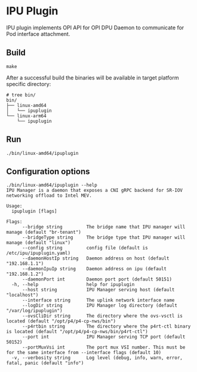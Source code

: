 # IPU Plugin

IPU plugin implements OPI API for OPI DPU Daemon to communicate for Pod interface attachment.


## Build
```
make
```

After a successful build the binaries will be available in target platform specific directory:

```
# tree bin/
bin/
├── linux-amd64
│   └── ipuplugin
└── linux-arm64
    └── ipuplugin

```

## Run

```
./bin/linux-amd64/ipuplugin
```

## Configuration options
```
./bin/linux-amd64/ipuplugin --help
IPU Manager is a daemon that exposes a CNI gRPC backend for SR-IOV networking offload to Intel MEV.

Usage:
  ipuplugin [flags]

Flags:
      --bridge string         The bridge name that IPU manager will manage (default "br-tenant")
      --bridgeType string     The bridge type that IPU manager will manage (default "linux")
      --config string         config file (default is /etc/ipu/ipuplugin.yaml)
      --daemonHostIp string   Daemon address on host (default "192.168.1.1")
      --daemonIpuIp string    Daemon address on ipu (default "192.168.1.2")
      --daemonPort int        Daemon port port (default 50151)
  -h, --help                  help for ipuplugin
      --host string           IPU Manager serving host (default "localhost")
      --interface string      The uplink network interface name
      --logDir string         IPU Manager log directory (default "/var/log/ipuplugin")
      --ovsCliDir string      The directory where the ovs-vsctl is located (default "/opt/p4/p4-cp-nws/bin")
      --p4rtbin string        The directory where the p4rt-ctl binary is located (default "/opt/p4/p4-cp-nws/bin/p4rt-ctl")
      --port int              IPU Manager serving TCP port (default 50152)
      --portMuxVsi int        The port mux VSI number. This must be for the same interface from --interface flags (default 10)
  -v, --verbosity string      Log level (debug, info, warn, error, fatal, panic (default "info")
```